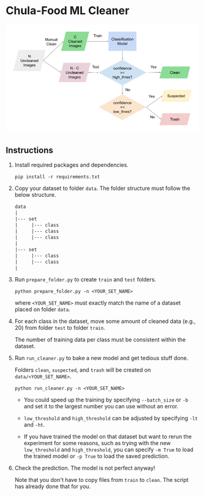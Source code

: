 # Chula-Food ML Cleaner

<img src="res/workflow.png">

## Instructions

1) Install required packages and dependencies.

    ```shell
    pip install -r requirements.txt
    ```


2) Copy your dataset to folder `data`. The folder structure must follow the below structure.

    ```
    data
    |
    |--- set
    |     |--- class
    |     |--- class
    |     |--- class
    |
    |--- set
    |     |--- class
    |     |--- class
    |
    ```
  
  
3) Run `prepare_folder.py` to create `train` and `test` folders.

   ```shell
   python prepare_folder.py -n <YOUR_SET_NAME>
   ```
   
   where `<YOUR_SET_NAME>` must exactly match the name of a dataset placed on folder `data`.


4) For each class in the dataset, move some amount of cleaned data (e.g., 20) from folder `test` to folder `train`.
   
   The number of training data per class must be consistent within the dataset.
  
  
5) Run `run_cleaner.py` to bake a new model and get tedious stuff done.
   
   Folders `clean`, `suspected`, and `trash` will be created on `data/<YOUR_SET_NAME>`.

   ```shell
   python run_cleaner.py -n <YOUR_SET_NAME>
   ```
   
   - You could speed up the training by specifying `--batch_size` or `-b` and set it to the largest number you can use without an error.
   
   - `low_threshold` and `high_threshold` can be adjusted by specifying `-lt` and `-ht`.
   
   - If you have trained the model on that dataset but want to rerun the experiment for some reasons, such as trying with the new `low_threshold` and `high_threshold`,
   you can specify `-m True` to load the trained model or `-p True` to load the saved prediction.

6) Check the prediction. The model is not perfect anyway!
   
   Note that you don't have to copy files from `train` to `clean`. The script has already done that for you.
